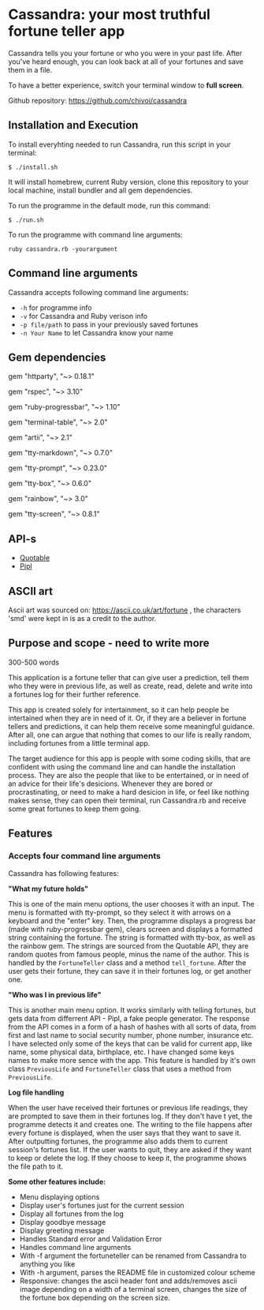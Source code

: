 # Cassandra: your most truthful fortune teller app

Cassandra tells you your fortune or who you were in your past life. After you've heard enough, you can look back at all of your fortunes and save them in a file.

To have a better experience, switch your terminal window to **full screen**.

Github repository: <https://github.com/chivoi/cassandra>

## Installation and Execution

To install everyhting needed to run Cassandra, run this script in your terminal:
```
$ ./install.sh
```
It will install homebrew, current Ruby version, clone this repository to your local machine, install bundler and all gem dependencies.

To run the programme in the default mode, run this command:

```
$ ./run.sh
```

To run the programme with command line arguments:

```
ruby cassandra.rb -yourargument
```

## Command line arguments

Cassandra accepts following command line arguments: 

- `-h` for programme info
- `-v` for Cassandra and Ruby verison info
- `-p file/path` to pass in your previously saved fortunes
- `-n Your Name` to let Cassandra know your name

## Gem dependencies

gem "httparty", "~> 0.18.1"

gem "rspec", "~> 3.10"

gem "ruby-progressbar", "~> 1.10"

gem "terminal-table", "~> 2.0"

gem "artii", "~> 2.1"

gem "tty-markdown", "~> 0.7.0"

gem "tty-prompt", "~> 0.23.0"

gem "tty-box", "~> 0.6.0"

gem "rainbow", "~> 3.0"

gem "tty-screen", "~> 0.8.1"

## API-s

- [Quotable](https://github.com/lukePeavey/quotable#get-random-quote)
- [Pipl](https://pipl.ir/)

## ASCII art

Ascii art  was sourced on: https://ascii.co.uk/art/fortune , the characters 'smd' were kept in is as a credit to the author.

## Purpose and scope - need to write more
300-500 words

This application is a fortune teller that can give user a prediction, tell them who they were in previous life, as well as create, read, delete and write into a fortunes log for their further reference.

This app is created solely for intertainment, so it can help people be intertained when they are in need of it. Or, if they are a believer in fortune tellers and predictions, it can help them receive some meaningful guidance. After all, one can argue that nothing that comes to our life is really random, including fortunes from a little terminal app.

The target audience for this app is people with some coding skills, that are confident with using the command line and can handle the installation process. They are also the people that like to be entertained, or in need of an advice for their life's desicions. Whenever they are bored or procrastinating, or need to make a hard desicion in life, or feel like nothing makes sense, they can open their terminal, run Cassandra.rb and receive some great fortunes to keep them going.

## Features

### Accepts four command line arguments

Cassandra has following features:

**"What my future holds"**

This is one of the main menu options, the user chooses it with an input. The menu is formatted with tty-prompt, so they select it with arrows on a keyboard and the "enter" key. Then, the programme displays a progress bar (made with ruby-progressbar gem), clears screen and displays a formatted string containing the fortune. The string is formatted with tty-box, as well as the rainbow gem. The strings are sourced from the Quotable API, they are random quotes from famous people, minus the name of the author. This is handled by the `FortuneTeller` class and a method `tell_fortune`. After the user gets their fortune, they can save it in their fortunes log, or get another one.

**"Who was I in previous life"**

This is another main menu option. It works similarly with telling fortunes, but gets data from differrent API - Pipl, a fake people generator. The response from the API comes in a form of a hash of hashes with all sorts of data, from first and last name to social security number, phone number, insurance etc. I have selected only some of the keys that can be valid for current app, like name, some physical data, birthplace, etc. I have changed some keys names to make more sence with the app. This feature is handled by it's own class `PreviousLife` and `FortuneTeller` class that uses a method from `PreviousLife`.


**Log file handling**

When the user have received their fortunes or previous life readings, they are prompted to save them in their fortunes log. If they don't have t yet, the programme detects it and creates one. The writing to the file happens after every fortune is displayed, when the user says that they want to save it. After outputting fortunes, the programme also adds them to current session's fortunes list. If the user wants to quit, they are asked if they want to keep or delete the log. If they choose to keep it, the programme shows the file path to it.

**Some other features include:**

- Menu displaying options
- Display user's fortunes just for the current session
- Display all fortunes from the log
- Display goodbye message
- Display greeting message
- Handles Standard error and Validation Error
- Handles command line arguments
- With -f argument the fortuneteller can be renamed from Cassandra to anything you like
- With -h argument, parses the README file in customized colour scheme
- Responsive: changes the ascii header font and adds/removes ascii image depending on a width of a terminal screen, changes the size of the fortune box depending on the screen size.